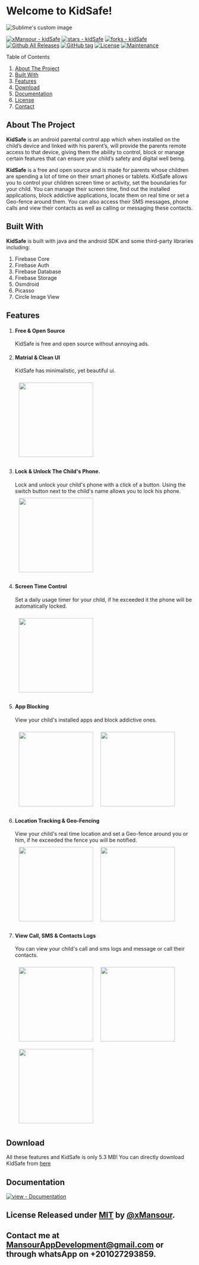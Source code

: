 # Welcome to KidSafe!
<img src="https://raw.githubusercontent.com/xMansour/KidSafe/master/graphics/icons/ic_launcher_round.png" alt="Sublime's custom image"/>

[![xMansour - kidSafe](https://img.shields.io/static/v1?label=xMansour&message=kidSafe&color=blue&logo=github)](https://github.com/xMansour/kidSafe "Go to GitHub repo") [![stars - kidSafe](https://img.shields.io/github/stars/xMansour/kidSafe?style=social)](https://github.com/xMansour/kidSafe) [![forks - kidSafe](https://img.shields.io/github/forks/xMansour/kidSafe?style=social)](https://github.com/xMansour/kidSafe)
[![Github All Releases](https://img.shields.io/github/downloads/xmansour/kidsafe/total.svg)]()
[![GitHub tag](https://img.shields.io/github/tag/xMansour/kidSafe?include_prereleases=&sort=semver&color=blue)](https://github.com/xMansour/kidSafe/releases/) [![License](https://img.shields.io/badge/License-MIT-blue)](#license)
[![Maintenance](https://img.shields.io/badge/Maintained%3F-no-red.svg)](https://bitbucket.org/lbesson/ansi-colors)


Table of Contents
 1. [About The Project](#about)
 2. [Built With](#built-with)
 3. [Features](#features)
 4. [Download](#download)
 5. [Documentation](#documentation)
 6. [License](#license)
 7. [Contact](contact)


## About The Project<a id='about'></a>

**KidSafe** is an android parental control app which when installed on the child’s device and linked with his parent’s, will provide the parents remote access to that device, giving them the ability to control, block or manage certain features that can ensure your child’s safety and digital well being.

 **KidSafe** is a free and open source and is made for parents whose children are spending a lot of time on their smart phones or tablets. KidSafe allows you to control your children screen time or activity, set the boundaries for your child. You can manage their screen time, find out the installed applications, block addictive applications, locate them on real time or set a Geo-fence around them. You can also access their SMS messages, phone calls and view their contacts as well as calling or messaging these contacts.

## Built With<a id='built-with'>

**KidSafe** is built with java and the android SDK and some third-party libraries including:

 1. Firebase Core
 2. Firebase Auth
 3. Firebase Database
 4. Firebase Storage
 5. Osmdroid
 6. Picasso
 7. Circle Image View
  
## Features<a id='features'></a>
1. #### Free & Open Source
	 KidSafe is free and open source without annoying ads.
  
2. #### Matrial & Clean UI
	 KidSafe has minimalistic, yet beautiful ui.
  
     [<img src="/graphics/screenshots/device-2019-07-05-144643.png" width="200" hspace="10" vspace="10">](/readme/Wallabag%20Reading%20List.png)

  
3. #### Lock & Unlock The Child's Phone.
	 Lock and unlock your child's phone with a click of a button. Using the switch button next to the child's name allows you to lock his phone.
    [<img src="/graphics/screenshots/device-2019-07-05-184741.png" width="200" hspace="10" vspace="10">](/readme/Wallabag%20Reading%20List.png)
  
4. #### Screen Time Control
	Set a daily usage timer for your child, if he exceeded it the phone will be automatically locked.

      [<img src="/graphics/screenshots/device-2019-07-05-184814.png"  width="200" hspace="10" vspace="10">](/graphics/screenshots/device-2019-07-05-184758.png)

5. #### App Blocking
	  View your child's installed apps and block addictive ones.
  
    [<img src="/graphics/screenshots/device-2019-07-05-214316.png" align="left" width="200" hspace="10" vspace="10">](/readme/Wallabag%20Reading%20List.png)
  
    [<img src="/graphics/screenshots/device-2019-07-05-214447.png" align="center" width="200" hspace="10" vspace="10">](/graphics/screenshots/device-2019-07-05-184758.png)

  
6. #### Location Tracking & Geo-Fencing
	  View your child's real time location and set a Geo-fence around you or him, if he exceeded the fence you will be notified. 
  [<img src="/graphics/screenshots/device-2019-07-05-215451.png" align="left"
width="200" hspace="10" vspace="10">](/readme/Wallabag%20Reading%20List.png)
  [<img src="/graphics/screenshots/device-2019-07-05-215815.png" align="center"
width="200" hspace="10" vspace="10">](/graphics/screenshots/device-2019-07-05-184758.png)

7. ####  View Call, SMS & Contacts Logs
	  You can view your child's call and sms logs and message or call their contacts.

    [<img src="/graphics/screenshots/device-2019-07-05-220558.png" align="left"
width="200" hspace="10" vspace="10">](/readme/Wallabag%20Reading%20List.png)
  [<img src="/graphics/screenshots/device-2019-07-05-220620.png" align="center"
width="200" hspace="10" vspace="10">](/graphics/screenshots/device-2019-07-05-184758.png)
  [<img src="/graphics/screenshots/device-2019-07-05-220644.png" align="center"
width="200" hspace="10" vspace="10">](/graphics/screenshots/device-2019-07-05-184758.png)
## Download<a id='download'></a>

  All these features and KidSafe is only 5.3 MB! You can directly download KidSafe from <a href="https://github.com/xMansour/KidSafe/releases/download/V1.1/KidSafe_release_v1.1.apk">here</a>
## Documentation <a id='documentation'></a>
  
  [![view - Documentation](https://img.shields.io/badge/view-Documentation-blue?style=for-the-badge)](https://github.com/xMansour/KidSafe/tree/master/reports) 
                                                     
                                                     
## License <a id='license'></a> Released under [MIT](/LICENSE) by [@xMansour](https://github.com/xMansour).
  
## Contact me at <a id='license'></a>  MansourAppDevelopment@gmail.com or through whatsApp on +201027293859.

